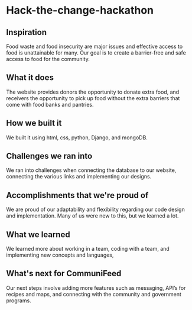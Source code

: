 # Hack-the-change-hackathon

## Inspiration
Food waste and food insecurity are major issues and effective access to food is unattainable for many. Our goal is to create a barrier-free and safe access to food for the community. 
## What it does
The website provides donors the opportunity to donate extra food, and receivers the opportunity to pick up food without the extra barriers that come with food banks and pantries. 
## How we built it
We built it using html, css, python, Django, and mongoDB. 
## Challenges we ran into
We ran into challenges when connecting the database to our website, connecting the various links and implementing our designs.
## Accomplishments that we're proud of
We are proud of our adaptability and flexibility regarding our code design and implementation. Many of us were new to this, but we learned a lot. 
## What we learned
We learned more about working in a team, coding with a team, and implementing new concepts and languages, 
## What's next for CommuniFeed
Our next steps involve adding more features such as messaging, API’s for recipes and maps, and connecting with the community and government programs. 

